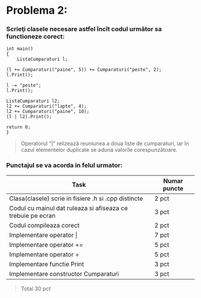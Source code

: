 # Problema 2:  
### Scrieţi clasele necesare astfel încît codul următor sa functioneze corect:
  

    int main()  
    {  
    	ListaCumparaturi l;

	(l += Cumparaturi("paine", 5)) += Cumparaturi("peste", 2);
	l.Print();

	l -= "peste";
	l.Print();

	ListaCumparaturi l2;
	l2 += Cumparaturi("lapte", 4);
	l2 += Cumparaturi("paine", 10);
	(l | l2).Print();

	return 0;
    }  

> Operatorul “|” relizează reuniunea a doua liste de cumparaturi, iar în
> cazul elementelor duplicate  se aduna valorile corespunzătoare.

### Punctajul se va acorda in felul urmator:  
|Task|Numar puncte|
|--|--|
|Clasa(clasele) scrie in fisiere .h si .cpp distincte|2 pct|
|Codul cu main­ul dat ruleaza si afiseaza ce trebuie pe ecran| 3 pct  |
|Codul compileaza corect| 2 pct  |
|Implementare operator \| | 7 pct  |
|Implementare operator +=|5 pct  |
|Implementare operator ­=| 5 pct  |
|Implementare functie Print| 3 pct  |
|Implementare constructor Cumparaturi| 3 pct  |

> Total 30 pct
